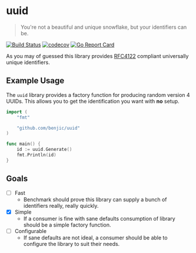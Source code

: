 uuid
====

> You're not a beautiful and unique snowflake, but your identifiers can be.

[![Build Status](https://travis-ci.org/benjic/uuid.svg?branch=master)](https://travis-ci.org/benjic/uuid) [![codecov](https://codecov.io/gh/benjic/uuid/branch/master/graph/badge.svg)](https://codecov.io/gh/benjic/uuid) [![Go Report Card](https://goreportcard.com/badge/github.com/benjic/uuid)](https://goreportcard.com/report/github.com/benjic/uuid)

As you may of guessed this library provides [RFC4122][spec] compliant
universally unique identifiers. 

Example Usage
--------------

The `uuid` library provides a factory function for producing random version 4
UUIDs. This allows you to get the identification you want with **no** setup.

```go
import (
	"fmt"

	"github.com/benjic/uuid"
)

func main() {
	id := uuid.Generate()
	fmt.Println(id)
}
```

Goals
-----

- [ ] Fast
  - Benchmark should prove this library can supply a bunch of identifiers
    really, really quickly.
- [x] Simple
  - If a consumer is fine with sane defaults consumption of library should be a
    simple factory function.
- [ ] Configurable
  - If sane defaults are not ideal, a consumer should be able to configure the
    library to suit their needs.

[spec]: https://tools.ietf.org/html/rfc4122
